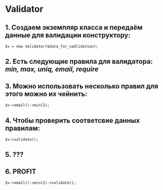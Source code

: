# Validator

## 1. Создаем экземпляр класса и передаём данные для валидации конструктору:
`$v = new Validator($data_for_vadlidation);`

## 2. Есть следующие правила для валидатора: _min, max, uniq, email, require_


## 3. Можно использовать несколько правил для этого можно их чейнить:
`$v->email()->min(2);`

## 4. Чтобы проверить соответсвие данных правилам:
`$v->validate();`

## 5. ???

## 6. PROFIT 

`$v->email()->min(2)->validate();`

